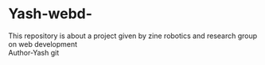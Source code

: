 # Yash-webd-
This repository is about a project given by zine robotics and research group on web development
<br>
Author-Yash 
git